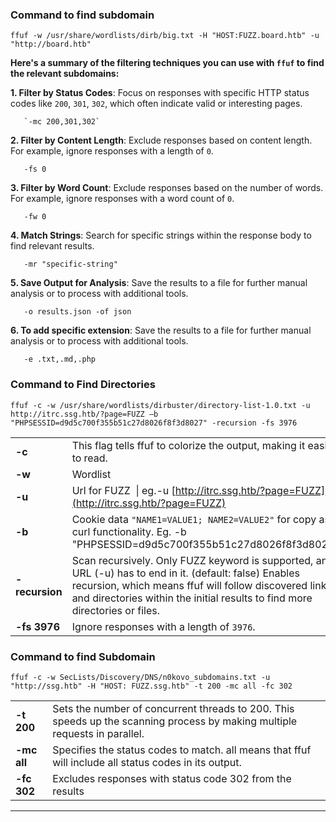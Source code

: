 ### Command to find subdomain 
```
ffuf -w /usr/share/wordlists/dirb/big.txt -H "HOST:FUZZ.board.htb" -u "http://board.htb"  
```

**Here's a summary of the filtering techniques you can use with `ffuf` to find the relevant subdomains:** 

**1. Filter by Status Codes**: Focus on responses with specific HTTP status codes like `200`, `301`, `302`, which often indicate valid or interesting pages. 

	   `-mc 200,301,302` 

**2. Filter by Content Length**: Exclude responses based on content length. For example, ignore responses with a length of `0`. 

	   -fs 0 

**3. Filter by Word Count**: Exclude responses based on the number of words. For example, ignore responses with a word count of `0`. 

	   -fw 0 

**4. Match Strings**: Search for specific strings within the response body to find relevant results. 

	   -mr "specific-string" 

**5. Save Output for Analysis**: Save the results to a file for further manual analysis or to process with additional tools. 

	   -o results.json -of json 

**6. To add specific extension**: Save the results to a file for further manual analysis or to process with additional tools. 

	   -e .txt,.md,.php

### Command to Find Directories
```
ffuf -c -w /usr/share/wordlists/dirbuster/directory-list-1.0.txt -u http://itrc.ssg.htb/?page=FUZZ –b "PHPSESSID=d9d5c700f355b51c27d8026f8f3d8027" -recursion -fs 3976
```

|                |                                                                                                                                                                                                                                                  |
| -------------- | ------------------------------------------------------------------------------------------------------------------------------------------------------------------------------------------------------------------------------------------------ |
| **-c**         | This flag tells ffuf to colorize the output, making it easier to read.                                                                                                                                                                           |
| **-w**         | Wordlist                                                                                                                                                                                                                                         |
| **-u**         | Url for FUZZ  \| eg.-u [http://itrc.ssg.htb/?page=FUZZ](http://itrc.ssg.htb/?page=FUZZ)                                                                                                                                                          |
| **-b**         | Cookie data `"NAME1=VALUE1; NAME2=VALUE2"` for copy as curl functionality. Eg. -b "PHPSESSID=d9d5c700f355b51c27d8026f8f3d8027"                                                                                                                   |
| **-recursion** | Scan recursively. Only FUZZ keyword is supported, and URL (-u) has to end in it. (default: false) Enables recursion, which means ffuf will follow discovered links and directories within the initial results to find more directories or files. |
| **-fs 3976**   | Ignore responses with a length of `3976`.                                                                                                                                                                                                        |

### Command to find Subdomain
```
ffuf -c -w SecLists/Discovery/DNS/n0kovo_subdomains.txt -u "http://ssg.htb" -H "HOST: FUZZ.ssg.htb" -t 200 -mc all -fc 302 
```

|             |                                                                                                                            |
| ----------- | -------------------------------------------------------------------------------------------------------------------------- |
| **-t 200**  | Sets the number of concurrent threads to 200. This speeds up the scanning process by making multiple requests in parallel. |
| **-mc all** | Specifies the status codes to match. all means that ffuf will include all status codes in its output.                      |
| **-fc 302** | Excludes responses with status code 302 from the results                                                                   |

---
